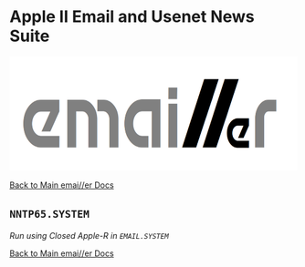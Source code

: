 # Apple II Email and Usenet News Suite

<p align="center"><img src="img/emailler-logo.png" alt="emai//er-logo" height="200px"></p>

[Back to Main emai//er Docs](README-emailler.md#detailed-documentation-for-usenet-functions)

## `NNTP65.SYSTEM`

*Run using Closed Apple-R in `EMAIL.SYSTEM`*

[Back to Main emai//er Docs](README-emailler.md#detailed-documentation-for-usenet-functions)

